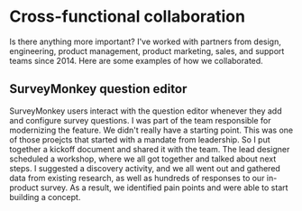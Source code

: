 # Cross-functional collaboration
Is there anything more important? I've worked with partners from design, engineering, product management, product marketing, sales, and support teams since 2014. Here are some examples of how we collaborated.

## SurveyMonkey question editor
SurveyMonkey users interact with the question editor whenever they add and configure survey questions. I was part of the team responsible for modernizing the feature. We didn't really have a starting point. This was one of those proejcts that started with a mandate from leadership. So I put together a kickoff document and shared it with the team. The lead designer scheduled a workshop, where we all got together and talked about next steps. I suggested a discovery activity, and we all went out and gathered data from existing research, as well as hundreds of responses to our in-product survey. As a result, we identified pain points and were able to start building a concept.